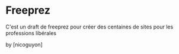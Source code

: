 # Freeprez

C'est un draft de freeprez pour créer des centaines de sites pour les professions libérales

by [nicoguyon]